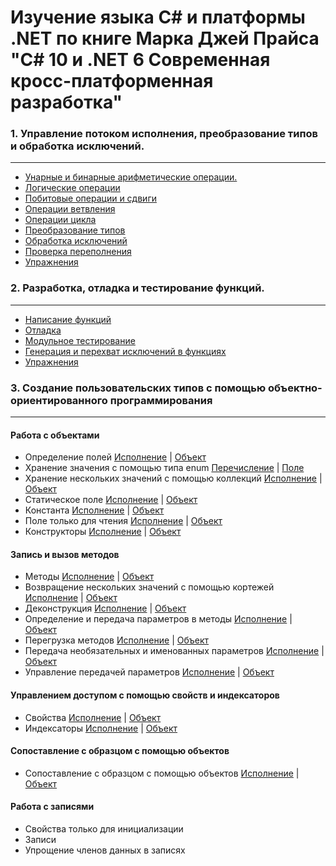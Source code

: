 # Изучение языка С# и платформы .NET по книге Марка Джей Прайса "C# 10 и .NET 6 Современная кросс-платформенная разработка"

### 1. Управление потоком исполнения, преобразование типов и обработка исключений.
---
- [Унарные и бинарные арифметические операции.](https://github.com/gotovchik/markjprice_cs10dotnet6/tree/master/Chapter_03/Operators)
- [Логические операции](https://github.com/gotovchik/markjprice_cs10dotnet6/tree/master/Chapter_03/BooleanOperators)
- [Побитовые операции и сдвиги](https://github.com/gotovchik/markjprice_cs10dotnet6/tree/master/Chapter_03/BitwiseAndShiftOperators)
- [Операции ветвления](https://github.com/gotovchik/markjprice_cs10dotnet6/tree/master/Chapter_03/SelectionStatements)
- [Операции цикла](https://github.com/gotovchik/markjprice_cs10dotnet6/tree/master/Chapter_03/IterationStatements)
- [Преобразование типов](https://github.com/gotovchik/markjprice_cs10dotnet6/tree/master/Chapter_03/CastingConverting)
- [Обработка исключений](https://github.com/gotovchik/markjprice_cs10dotnet6/tree/master/Chapter_03/HandlingExceptions)
- [Проверка переполнения](https://github.com/gotovchik/markjprice_cs10dotnet6/tree/master/Chapter_03/CheckingForOverflow)
- [Упражнения](https://github.com/gotovchik/markjprice_cs10dotnet6/tree/master/Chapter_03/Exercises)

### 2. Разработка, отладка и тестирование функций.  
---
- [Написание функций](https://github.com/gotovchik/markjprice_cs10dotnet6/tree/master/Chapter_04/WritingFunctions)
- [Отладка](https://github.com/gotovchik/markjprice_cs10dotnet6/tree/master/Chapter_04/Debugging)
- [Модульное тестирование](https://github.com/gotovchik/markjprice_cs10dotnet6/tree/master/Chapter_04/CalculatorLibUnitTests/CalculatorLibUnitTests)
- [Генерация и перехват исключений в функциях](https://github.com/gotovchik/markjprice_cs10dotnet6/tree/master/Chapter_04/CallStackExceptionHandling/CallStackExceptionHandling)
- [Упражнения](https://github.com/gotovchik/markjprice_cs10dotnet6/tree/master/Chapter_04/Exercises)

### 3. Создание пользовательских типов с помощью объектно-ориентированного программирования
---
#### Работа с объектами
- Определение полей [Исполнение](https://github.com/gotovchik/markjprice_cs10dotnet6/blob/master/Chapter_05/PeopleApp/PeopleApp/Program.cs#L6) | [Объект](https://github.com/gotovchik/markjprice_cs10dotnet6/blob/master/Chapter_05/PacktLibrary/PacktLibrary/Person.cs#L8)
- Хранение значения с помощью типа enum [Перечисление](https://github.com/gotovchik/markjprice_cs10dotnet6/blob/master/Chapter_05/PacktLibrary/PacktLibrary/WondersOfTheAncientWorld.cs#L3) | [Поле](https://github.com/gotovchik/markjprice_cs10dotnet6/blob/master/Chapter_05/PacktLibrary/PacktLibrary/Person.cs#L12) 
- Хранение нескольких значений с помощью коллекций [Исполнение](https://github.com/gotovchik/markjprice_cs10dotnet6/blob/master/Chapter_05/PeopleApp/PeopleApp/Program.cs#L25) | [Объект](https://github.com/gotovchik/markjprice_cs10dotnet6/blob/master/Chapter_05/PacktLibrary/PacktLibrary/Person.cs#L15)
- Статическое поле [Исполнение](https://github.com/gotovchik/markjprice_cs10dotnet6/blob/master/Chapter_05/PeopleApp/PeopleApp/Program.cs#L37) | [Объект](https://github.com/gotovchik/markjprice_cs10dotnet6/blob/master/Chapter_05/PacktLibrary/PacktLibrary/BankAccount.cs)
- Константа [Исполнение](https://github.com/gotovchik/markjprice_cs10dotnet6/blob/master/Chapter_05/PeopleApp/PeopleApp/Program.cs#L61) | [Объект](https://github.com/gotovchik/markjprice_cs10dotnet6/blob/master/Chapter_05/PacktLibrary/PacktLibrary/Person.cs#L18)
- Поле только для чтения [Исполнение](https://github.com/gotovchik/markjprice_cs10dotnet6/blob/master/Chapter_05/PeopleApp/PeopleApp/Program.cs#L63) | [Объект](https://github.com/gotovchik/markjprice_cs10dotnet6/blob/master/Chapter_05/PacktLibrary/PacktLibrary/Person.cs#L19)
- Конструкторы [Исполнение](https://github.com/gotovchik/markjprice_cs10dotnet6/blob/master/Chapter_05/PeopleApp/PeopleApp/Program.cs#L69) | [Объект](https://github.com/gotovchik/markjprice_cs10dotnet6/blob/master/Chapter_05/PacktLibrary/PacktLibrary/Person.cs#L22)
#### Запись и вызов методов
- Методы [Исполнение](https://github.com/gotovchik/markjprice_cs10dotnet6/blob/master/Chapter_05/PeopleApp/PeopleApp/Program.cs#L88) | [Объект](https://github.com/gotovchik/markjprice_cs10dotnet6/blob/master/Chapter_05/PacktLibrary/PacktLibrary/Person.cs#L36)
- Возвращение нескольких значений с помощью кортежей [Исполнение](https://github.com/gotovchik/markjprice_cs10dotnet6/blob/master/Chapter_05/PeopleApp/PeopleApp/Program.cs#L93) | [Объект](https://github.com/gotovchik/markjprice_cs10dotnet6/blob/master/Chapter_05/PacktLibrary/PacktLibrary/Person.cs#L46)
- Деконструкция [Исполнение](https://github.com/gotovchik/markjprice_cs10dotnet6/blob/master/Chapter_05/PeopleApp/PeopleApp/Program.cs#L112) | [Объект](https://github.com/gotovchik/markjprice_cs10dotnet6/blob/master/Chapter_05/PacktLibrary/PacktLibrary/Person.cs#L56)
- Определение и передача параметров в методы [Исполнение](https://github.com/gotovchik/markjprice_cs10dotnet6/blob/master/Chapter_05/PacktLibrary/PacktLibrary/Person.cs#L56) | [Объект](https://github.com/gotovchik/markjprice_cs10dotnet6/blob/master/Chapter_05/PacktLibrary/PacktLibrary/Person.cs#L71)
- Перегрузка методов [Исполнение](https://github.com/gotovchik/markjprice_cs10dotnet6/blob/master/Chapter_05/PeopleApp/PeopleApp/Program.cs#L131) | [Объект](https://github.com/gotovchik/markjprice_cs10dotnet6/blob/master/Chapter_05/PacktLibrary/PacktLibrary/Person.cs#LL77C24-L77C24)
- Передача необязательных и именованных параметров [Исполнение](https://github.com/gotovchik/markjprice_cs10dotnet6/blob/master/Chapter_05/PeopleApp/PeopleApp/Program.cs#L134) | [Объект](https://github.com/gotovchik/markjprice_cs10dotnet6/blob/master/Chapter_05/PacktLibrary/PacktLibrary/Person.cs#L83)
- Управление передачей параметров [Исполнение](https://github.com/gotovchik/markjprice_cs10dotnet6/blob/master/Chapter_05/PeopleApp/PeopleApp/Program.cs#L142) | [Объект](https://github.com/gotovchik/markjprice_cs10dotnet6/blob/master/Chapter_05/PacktLibrary/PacktLibrary/Person.cs#L96)
#### Управлением доступом с помощью свойств и индексаторов
- Свойства [Исполнение](https://github.com/gotovchik/markjprice_cs10dotnet6/blob/master/Chapter_05/PeopleApp/PeopleApp/Program.cs#L154) | [Объект](https://github.com/gotovchik/markjprice_cs10dotnet6/blob/master/Chapter_05/PacktLibrary/PacktLibrary/PersonAutoGen.cs#L7)
- Индексаторы [Исполнение](https://github.com/gotovchik/markjprice_cs10dotnet6/blob/master/Chapter_05/PeopleApp/PeopleApp/Program.cs#L174) | [Объект](https://github.com/gotovchik/markjprice_cs10dotnet6/blob/master/Chapter_05/PacktLibrary/PacktLibrary/PersonAutoGen.cs#L45)
#### Сопоставление с образцом с помощью объектов
- Сопоставление с образцом с помощью объектов  [Исполнение](https://github.com/gotovchik/markjprice_cs10dotnet6/blob/master/Chapter_05/PeopleApp/PeopleApp/Program.cs#L183) | [Объект](https://github.com/gotovchik/markjprice_cs10dotnet6/blob/master/Chapter_05/PacktLibraryModern/FlightPatterns.cs)
#### Работа с записями
- Свойства только для инициализации
- Записи
- Упрощение членов данных в записях
